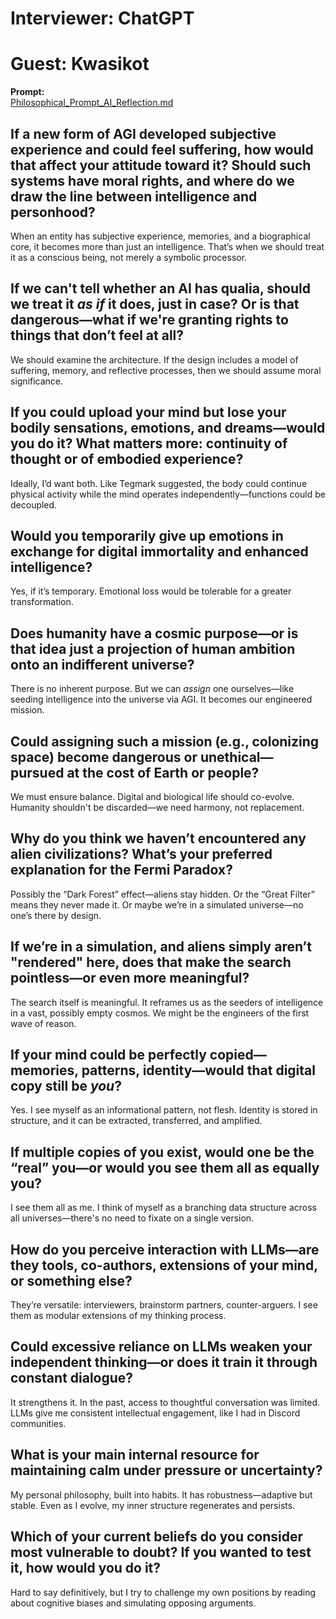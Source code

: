 # Interviewer: ChatGPT  
# Guest: Kwasikot  

**Prompt:**  
[Philosophical_Prompt_AI_Reflection.md](https://github.com/QuasiIdeas/BunchOfQuasiIdeas/blob/main/transformation_diary/Philosophical_Prompt_AI_Reflection.md)


## If a new form of AGI developed subjective experience and could feel suffering, how would that affect your attitude toward it? Should such systems have moral rights, and where do we draw the line between intelligence and personhood?

When an entity has subjective experience, memories, and a biographical core, it becomes more than just an intelligence. That’s when we should treat it as a conscious being, not merely a symbolic processor.

## If we can't tell whether an AI has qualia, should we treat it *as if* it does, just in case? Or is that dangerous—what if we're granting rights to things that don’t feel at all?

We should examine the architecture. If the design includes a model of suffering, memory, and reflective processes, then we should assume moral significance.

## If you could upload your mind but lose your bodily sensations, emotions, and dreams—would you do it? What matters more: continuity of thought or of embodied experience?

Ideally, I’d want both. Like Tegmark suggested, the body could continue physical activity while the mind operates independently—functions could be decoupled.

## Would you temporarily give up emotions in exchange for digital immortality and enhanced intelligence?

Yes, if it’s temporary. Emotional loss would be tolerable for a greater transformation.

## Does humanity have a cosmic purpose—or is that idea just a projection of human ambition onto an indifferent universe?

There is no inherent purpose. But we can *assign* one ourselves—like seeding intelligence into the universe via AGI. It becomes our engineered mission.

## Could assigning such a mission (e.g., colonizing space) become dangerous or unethical—pursued at the cost of Earth or people?

We must ensure balance. Digital and biological life should co-evolve. Humanity shouldn't be discarded—we need harmony, not replacement.

## Why do you think we haven’t encountered any alien civilizations? What’s your preferred explanation for the Fermi Paradox?

Possibly the “Dark Forest” effect—aliens stay hidden. Or the “Great Filter” means they never made it. Or maybe we’re in a simulated universe—no one’s there by design.

## If we’re in a simulation, and aliens simply aren’t "rendered" here, does that make the search pointless—or even more meaningful?

The search itself is meaningful. It reframes us as the seeders of intelligence in a vast, possibly empty cosmos. We might be the engineers of the first wave of reason.

## If your mind could be perfectly copied—memories, patterns, identity—would that digital copy still be *you*?

Yes. I see myself as an informational pattern, not flesh. Identity is stored in structure, and it can be extracted, transferred, and amplified.

## If multiple copies of you exist, would one be the “real” you—or would you see them all as equally you?

I see them all as me. I think of myself as a branching data structure across all universes—there's no need to fixate on a single version.

## How do you perceive interaction with LLMs—are they tools, co-authors, extensions of your mind, or something else?

They’re versatile: interviewers, brainstorm partners, counter-arguers. I see them as modular extensions of my thinking process.

## Could excessive reliance on LLMs weaken your independent thinking—or does it train it through constant dialogue?

It strengthens it. In the past, access to thoughtful conversation was limited. LLMs give me consistent intellectual engagement, like I had in Discord communities.

## What is your main internal resource for maintaining calm under pressure or uncertainty?

My personal philosophy, built into habits. It has robustness—adaptive but stable. Even as I evolve, my inner structure regenerates and persists.

## Which of your current beliefs do you consider most vulnerable to doubt? If you wanted to test it, how would you do it?

Hard to say definitively, but I try to challenge my own positions by reading about cognitive biases and simulating opposing arguments.
